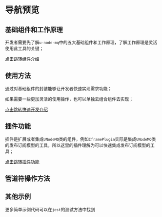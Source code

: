 # 导航预览

## 基础组件和工作原理

开发者需要先了解`u-node-mq`中的五大基础组件和工作原理，了解工作原理是灵活使用此工具的关键；

[点击跳转组件介绍](./internal/index.md)

## 使用方法

通过对基础组件的封装能够让开发者快速实现需求功能；

如果需要一些更加灵活的使用操作，也可以单独去组合组件去实现；

[点击跳转快速开发介绍](./unmq.md)

## 插件功能

插件是扩展或者集成`UNodeMQ`类的组件，例如`IframePlugin`实际是集成`UNodeMQ`类的发布订阅模型的工具，所以这里的插件理解为可以快速集成发布订阅模型的工具；

[点击跳转插件功能](./plugins/index.md)

## 管道符操作方法

## 其他示例

更多简单示例代码可以在`jest`的测试方法中找到
